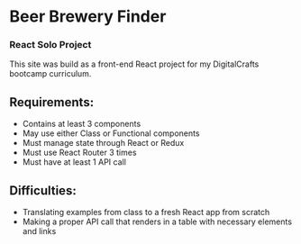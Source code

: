 # Beer Brewery Finder
### React Solo Project

This site was build as a front-end React project for my DigitalCrafts bootcamp curriculum.

## Requirements:
- Contains at least 3 components
- May use either Class or Functional components
- Must manage state through React or Redux
- Must use React Router 3 times
- Must have at least 1 API call

## Difficulties:
- Translating examples from class to a fresh React app from scratch
- Making a proper API call that renders in a table with necessary elements and links



